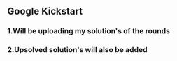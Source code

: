 ## Google Kickstart

### 1.Will be uploading my solution's of the rounds
### 2.Upsolved solution's will also be added
